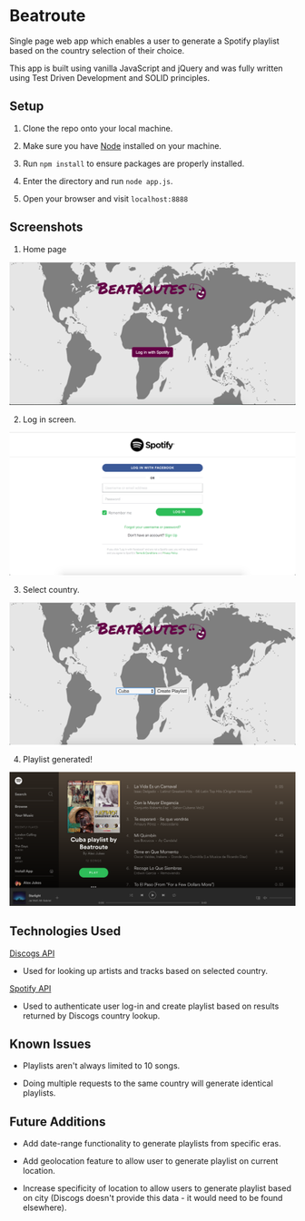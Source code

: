 # Beatroute

Single page web app which enables a user to generate a Spotify playlist based on the country selection of their choice.

This app is built using vanilla JavaScript and jQuery and was fully written using Test Driven Development and SOLID principles.


Setup
------

1. Clone the repo onto your local machine.

2. Make sure you have [Node](https://nodejs.org/en/download/) installed on your machine.

3. Run `npm install` to ensure packages are properly installed.

4. Enter the directory and run `node app.js`.

5. Open your browser and visit `localhost:8888`


Screenshots
------

1. Home page

![Screen shot of home page](https://github.com/AlexJukes/beatroute/blob/master/image/demo_images/Screen%20Shot%202017-05-14%20at%2019.08.55.png?raw=true)

2. Log in screen.

![Screen shot of log in screen](https://github.com/AlexJukes/beatroute/blob/master/image/demo_images/Screen%20Shot%202017-05-14%20at%2019.09.18.png?raw=true)

3. Select country.

![Screen shot of country selection screen](https://github.com/AlexJukes/beatroute/blob/master/image/demo_images/Screen%20Shot%202017-05-14%20at%2019.10.38.png?raw=true)

4. Playlist generated!

![Successful playlist creation screen](https://github.com/AlexJukes/beatroute/blob/master/image/demo_images/Screen%20Shot%202017-05-14%20at%2019.16.35.png?raw=true)


Technologies Used
------

[Discogs API](https://www.discogs.com/developers/)

- Used for looking up artists and tracks based on selected country.

[Spotify API](https://developer.spotify.com/web-api/)

- Used to authenticate user log-in and create playlist based on results returned by Discogs country lookup.


Known Issues
-----

- Playlists aren't always limited to 10 songs.

- Doing multiple requests to the same country will generate identical playlists.


Future Additions
------

- Add date-range functionality to generate playlists from specific eras.

- Add geolocation feature to allow user to generate playlist on current location.

- Increase specificity of location to allow users to generate playlist based on city (Discogs doesn't provide this data - it would need to be found elsewhere).
